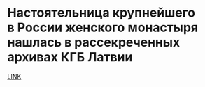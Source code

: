 # Настоятельница крупнейшего в России женского монастыря нашлась в рассекреченных архивах КГБ Латвии



[LINK](https://varlamov.ru/3246164.html)